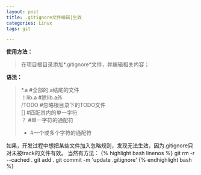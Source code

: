 ```yaml
---
layout: post
title: .gitignore文件编辑|生效
categories: Linux
tags: git

---
```


**使用方法：**
> 在项目根目录添加*.gitignore*文件，并编辑相关内容；

**语法：**
> *.a #全部的.a结尾的文件</br>
> ！lib.a #除lib.a外</br>
> /TODO #忽略根目录下的TODO文件</br>
> [] #匹配其内的单一字符</br>
> ？ #单一字符的通配符</br>
> * #一个或多个字符的通配符

如果，开发过程中想把某些文件加入忽略规则，发现无法生效，因为.gitignore只对未被track的文件有效。
当然有方法：
{% highlight bash linenos %}
git rm -r --cached .
git add .
git commit -m 'update .gitignore'
{% endhighlight bash %}